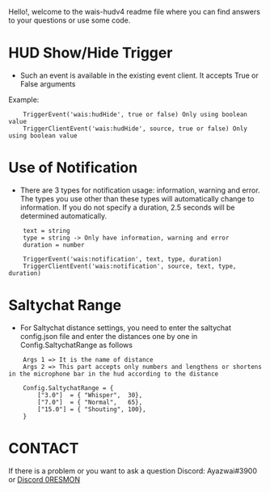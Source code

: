 Hello!, welcome to the wais-hudv4 readme file where you can find answers to your questions or use some code.

# HUD Show/Hide Trigger

- Such an event is available in the existing event client. It accepts True or False arguments

Example:
```
    TriggerEvent('wais:hudHide', true or false) Only using boolean value
    TriggerClientEvent('wais:hudHide', source, true or false) Only using boolean value
```

# Use of Notification

- There are 3 types for notification usage: information, warning and error. The types you use other than these types will automatically change to information. If you do not specify a duration, 2.5 seconds will be determined automatically.

```
    text = string
    type = string -> Only have information, warning and error
    duration = number

    TriggerEvent('wais:notification', text, type, duration)
    TriggerClientEvent('wais:notification', source, text, type, duration)
```

# Saltychat Range

- For Saltychat distance settings, you need to enter the saltychat config.json file and enter the distances one by one in Config.SaltychatRange as follows

```
    Args 1 => It is the name of distance
    Args 2 => This part accepts only numbers and lengthens or shortens in the microphone bar in the hud according to the distance

    Config.SaltychatRange = {
        ["3.0"]  = { "Whisper",  30},
        ["7.0"]  = { "Normal",   65},
        ["15.0"] = { "Shouting", 100},
    }
```

# CONTACT

If there is a problem or you want to ask a question Discord: Ayazwai#3900 or [Discord 0RESMON](discord.gg/0resmon)
